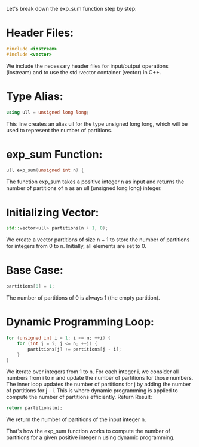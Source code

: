 Let's break down the exp_sum function step by step:

# Header Files:


```cpp
#include <iostream>
#include <vector>
```
We include the necessary header files for input/output operations (iostream) and to use the std::vector container (vector) in C++.


# Type Alias:

```cpp
using ull = unsigned long long;
```
This line creates an alias ull for the type unsigned long long, which will be used to represent the number of partitions.

# exp_sum Function:

```cpp
ull exp_sum(unsigned int n) {
```

The function exp_sum takes a positive integer n as input and returns the number of partitions of n as an ull (unsigned long long) integer.

# Initializing Vector:
```cpp
std::vector<ull> partitions(n + 1, 0);
```
We create a vector partitions of size n + 1 to store the number of partitions for integers from 0 to n. Initially, all elements are set to 0.

# Base Case:
```cpp
partitions[0] = 1;
```
The number of partitions of 0 is always 1 (the empty partition).

# Dynamic Programming Loop:
```cpp
for (unsigned int i = 1; i <= n; ++i) {
    for (int j = i; j <= n; ++j) {
        partitions[j] += partitions[j - i];
    }
}
```

We iterate over integers from 1 to n. For each integer i, we consider all numbers from i to n and update the number of partitions for those numbers.
The inner loop updates the number of partitions for j by adding the number of partitions for j - i. This is where dynamic programming is applied to compute the number of partitions efficiently.
Return Result:

```cpp
return partitions[n];
```
We return the number of partitions of the input integer n.

That's how the exp_sum function works to compute the number of partitions for a given positive integer n using dynamic programming.
